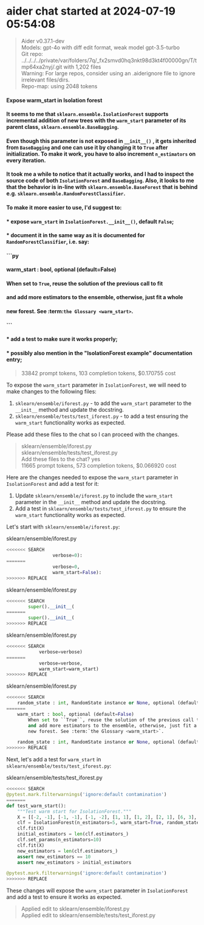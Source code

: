 
# aider chat started at 2024-07-19 05:54:08

> Aider v0.37.1-dev  
> Models: gpt-4o with diff edit format, weak model gpt-3.5-turbo  
> Git repo: ../../../../private/var/folders/7q/_fx2smvd0hq3nkt98d3kt4f00000gn/T/tmp64xa2nyj/.git with 1,202 files  
> Warning: For large repos, consider using an .aiderignore file to ignore irrelevant files/dirs.  
> Repo-map: using 2048 tokens  

#### Expose warm_start in Isolation forest  
#### It seems to me that `sklearn.ensemble.IsolationForest` supports incremental addition of new trees with the `warm_start` parameter of its parent class, `sklearn.ensemble.BaseBagging`.  
####   
#### Even though this parameter is not exposed in `__init__()` , it gets inherited from `BaseBagging` and one can use it by changing it to `True` after initialization. To make it work, you have to also increment `n_estimators` on every iteration.   
####   
#### It took me a while to notice that it actually works, and I had to inspect the source code of both `IsolationForest` and `BaseBagging`. Also, it looks to me that the behavior is in-line with `sklearn.ensemble.BaseForest` that is behind e.g. `sklearn.ensemble.RandomForestClassifier`.  
####   
#### To make it more easier to use, I'd suggest to:  
#### * expose `warm_start` in `IsolationForest.__init__()`, default `False`;  
#### * document it in the same way as it is documented for `RandomForestClassifier`, i.e. say:  
#### ```py  
####     warm_start : bool, optional (default=False)  
####         When set to ``True``, reuse the solution of the previous call to fit  
####         and add more estimators to the ensemble, otherwise, just fit a whole  
####         new forest. See :term:`the Glossary <warm_start>`.  
#### ```  
#### * add a test to make sure it works properly;  
#### * possibly also mention in the "IsolationForest example" documentation entry;  
####  
> 33842 prompt tokens, 103 completion tokens, $0.170755 cost  

To expose the `warm_start` parameter in `IsolationForest`, we will need to make changes to the following files:

1. `sklearn/ensemble/iforest.py` - to add the `warm_start` parameter to the `__init__` method and update the docstring.
2. `sklearn/ensemble/tests/test_iforest.py` - to add a test ensuring the `warm_start` functionality works as expected.

Please add these files to the chat so I can proceed with the changes.

> sklearn/ensemble/iforest.py  
> sklearn/ensemble/tests/test_iforest.py  
> Add these files to the chat? yes  
> 11665 prompt tokens, 573 completion tokens, $0.066920 cost  

Here are the changes needed to expose the `warm_start` parameter in `IsolationForest` and add a test for it:

1. Update `sklearn/ensemble/iforest.py` to include the `warm_start` parameter in the `__init__` method and update the docstring.
2. Add a test in `sklearn/ensemble/tests/test_iforest.py` to ensure the `warm_start` functionality works as expected.

Let's start with `sklearn/ensemble/iforest.py`:

sklearn/ensemble/iforest.py
```python
<<<<<<< SEARCH
                 verbose=0):
=======
                 verbose=0,
                 warm_start=False):
>>>>>>> REPLACE
```

sklearn/ensemble/iforest.py
```python
<<<<<<< SEARCH
        super().__init__(
=======
        super().__init__( 
>>>>>>> REPLACE
```

sklearn/ensemble/iforest.py
```python
<<<<<<< SEARCH
            verbose=verbose)
=======
            verbose=verbose,
            warm_start=warm_start)
>>>>>>> REPLACE
```

sklearn/ensemble/iforest.py
```python
<<<<<<< SEARCH
    random_state : int, RandomState instance or None, optional (default=None)
=======
    warm_start : bool, optional (default=False)
        When set to ``True``, reuse the solution of the previous call to fit
        and add more estimators to the ensemble, otherwise, just fit a whole
        new forest. See :term:`the Glossary <warm_start>`.

    random_state : int, RandomState instance or None, optional (default=None)
>>>>>>> REPLACE
```

Next, let's add a test for `warm_start` in `sklearn/ensemble/tests/test_iforest.py`:

sklearn/ensemble/tests/test_iforest.py
```python
<<<<<<< SEARCH
@pytest.mark.filterwarnings('ignore:default contamination')
=======
def test_warm_start():
    """Test warm start for IsolationForest."""
    X = [[-2, -1], [-1, -1], [-1, -2], [1, 1], [1, 2], [2, 1], [6, 3], [-4, 7]]
    clf = IsolationForest(n_estimators=5, warm_start=True, random_state=0)
    clf.fit(X)
    initial_estimators = len(clf.estimators_)
    clf.set_params(n_estimators=10)
    clf.fit(X)
    new_estimators = len(clf.estimators_)
    assert new_estimators == 10
    assert new_estimators > initial_estimators

@pytest.mark.filterwarnings('ignore:default contamination')
>>>>>>> REPLACE
```

These changes will expose the `warm_start` parameter in `IsolationForest` and add a test to ensure it works as expected.

> Applied edit to sklearn/ensemble/iforest.py  
> Applied edit to sklearn/ensemble/tests/test_iforest.py  
